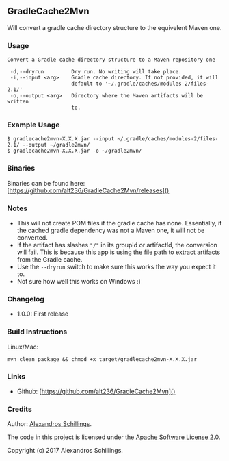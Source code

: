 ## GradleCache2Mvn

Will convert a gradle cache directory structure to the equivelent Maven one.

### Usage

	Convert a Gradle cache directory structure to a Maven repository one

	 -d,--dryrun         Dry run. No writing will take place.
	 -i,--input <arg>    Gradle cache directory. If not provided, it will
	                     default to '~/.gradle/caches/modules-2/files-2.1/'
	 -o,--output <arg>   Directory where the Maven artifacts will be written
	                     to.

### Example Usage

	$ gradlecache2mvn-X.X.X.jar --input ~/.gradle/caches/modules-2/files-2.1/ --output ~/gradle2mvn/
	$ gradlecache2mvn-X.X.X.jar -o ~/gradle2mvn/

### Binaries
Binaries can be found here: [https://github.com/alt236/GradleCache2Mvn/releases]()

### Notes
- This will not create POM files if the gradle cache has none. Essentially, if the cached gradle dependency was not a Maven one, it will not be converted.
- If the artifact has slashes `"/"` in its groupId or artifactId, the conversion will fail. This is because this app is using the file path to extract artifacts from the Gradle cache.
- Use the `--dryrun` switch to make sure this works the way you expect it to.
- Not sure how well this works on Windows :)

### Changelog
- 1.0.0: First release

### Build Instructions
Linux/Mac:

	mvn clean package && chmod +x target/gradlecache2mvn-X.X.X.jar


### Links
* Github: [https://github.com/alt236/GradleCache2Mvn]()

### Credits
Author: [Alexandros Schillings](https://github.com/alt236).

The code in this project is licensed under the [Apache Software License 2.0](LICENSE-2.0.html).

Copyright (c) 2017 Alexandros Schillings.
